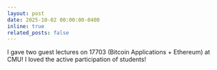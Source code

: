 ```yaml
---
layout: post
date: 2025-10-02 00:00:00-0400
inline: true
related_posts: false
---
```

I gave two guest lectures on 17703 (Bitcoin Applications + Ethereum) at CMU! I loved the active participation of students! 
